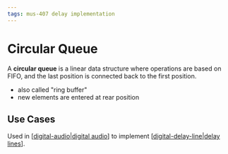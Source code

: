 ```yaml
---
tags: mus-407 delay implementation
---
```


# Circular Queue

A **circular queue** is a linear data structure where operations are based on FIFO, and the last position is connected back to the first position.

- also called "ring buffer"
- new elements are entered at rear position

## Use Cases

Used in [[digital-audio|digital audio]] to implement [[digital-delay-line|delay lines]].

[//begin]: # "Autogenerated link references for markdown compatibility"
[digital-audio|digital audio]: digital-audio "Digital Audio"
[digital-delay-line|delay lines]: digital-delay-line "Digital Delay Line"
[//end]: # "Autogenerated link references"